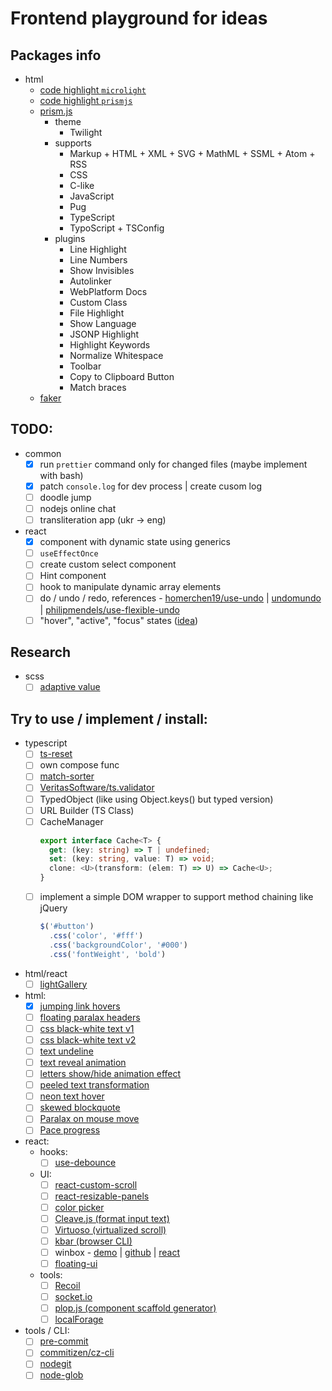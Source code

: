 # Frontend playground for ideas

## Packages info

- html
  - [code highlight `microlight`](https://asvd.github.io/microlight/)
  - [code highlight `prismjs`](https://prismjs.com/index.html)
  - [prism.js](https://prismjs.com/download.html#themes=prism-twilight&languages=markup+css+clike+javascript+pug+typescript+typoscript&plugins=line-highlight+line-numbers+show-language+highlight-keywords+normalize-whitespace+toolbar+copy-to-clipboard+match-braces)
    - theme
      - Twilight
    - supports
      - Markup + HTML + XML + SVG + MathML + SSML + Atom + RSS
      - CSS
      - C-like
      - JavaScript
      - Pug
      - TypeScript
      - TypoScript + TSConfig
    - plugins
      - Line Highlight
      - Line Numbers
      - Show Invisibles
      - Autolinker
      - WebPlatform Docs
      - Custom Class
      - File Highlight
      - Show Language
      - JSONP Highlight
      - Highlight Keywords
      - Normalize Whitespace
      - Toolbar
      - Copy to Clipboard Button
      - Match braces
  - [faker](https://fakerjs.dev/guide/)

## TODO:

- common
  - [x] run `prettier` command only for changed files (maybe implement with bash)
  - [x] patch `console.log` for dev process | create cusom log
  - [ ] doodle jump
  - [ ] nodejs online chat
  - [ ] transliteration app (ukr -> eng)
- react
  - [x] component with dynamic state using generics
  - [ ] `useEffectOnce`
  - [ ] create custom select component
  - [ ] Hint component
  - [ ] hook to manipulate dynamic array elements
  - [ ] do / undo / redo, references - [homerchen19/use-undo](https://github.com/homerchen19/use-undo) | [undomundo](https://github.com/philipmendels/undomundo) | [philipmendels/use-flexible-undo](https://github.com/philipmendels/use-flexible-undo)
  - [ ] "hover", "active", "focus" states ([idea](https://exogen.github.io/blog/focus-state/))

## Research

- scss
  - [ ] [adaptive value](https://css-tricks.com/linearly-scale-font-size-with-css-clamp-based-on-the-viewport/)

## Try to use / implement / install:

- typescript
  - [ ] [ts-reset](https://github.com/total-typescript/ts-reset)
  - [ ] own compose func
  - [ ] [match-sorter](https://github.com/kentcdodds/match-sorter)
  - [ ] [VeritasSoftware/ts.validator](https://github.com/VeritasSoftware/ts.validator)
  - [ ] TypedObject (like using Object.keys() but typed version)
  - [ ] URL Builder (TS Class)
  - [ ] CacheManager
    ```ts
    export interface Cache<T> {
      get: (key: string) => T | undefined;
      set: (key: string, value: T) => void;
      clone: <U>(transform: (elem: T) => U) => Cache<U>;
    }
    ```
  - [ ] implement a simple DOM wrapper to support method chaining like jQuery
    ```ts
    $('#button')
      .css('color', '#fff')
      .css('backgroundColor', '#000')
      .css('fontWeight', 'bold')
    ```
- html/react
  - [ ] [lightGallery](https://www.lightgalleryjs.com/)
- html:
  - [x] [jumping link hovers](https://codepen.io/devsendjin/pen/ExyWYwz)
  - [ ] [floating paralax headers](https://codepen.io/amit_sheen/pen/BaJmWWj)
  - [ ] [css black-white text v1](https://codepen.io/havardob/pen/PoPaWaE)
  - [ ] [css black-white text v2](https://codepen.io/RickyMarou/pen/dyoMXYR)
  - [ ] [text undeline](https://codepen.io/iam_aspencer/pen/qvNPBv)
  - [ ] [text reveal animation](https://codepen.io/sedran/pen/GYPevV)
  - [ ] [letters show/hide animation effect](https://codepen.io/esse/pen/qxmqPQ)
  - [ ] [peeled text transformation](https://codepen.io/Moiety/pen/OPPKMr)
  - [ ] [neon text hover](https://codepen.io/primaapriansyah/pen/DjEFq/)
  - [ ] [skewed blockquote](https://codepen.io/mkstix6/pen/ERLLvb)
  - [ ] [Paralax on mouse move](https://codepen.io/Johnmuir2001/pen/rNWWegg)
  - [ ] [Pace progress](https://codebyzach.github.io/pace/)
- react:
  - hooks:
    - [ ] [use-debounce](https://github.com/xnimorz/use-debounce)
  - UI:
    - [ ] [react-custom-scroll](https://github.com/rommguy/react-custom-scroll)
    - [ ] [react-resizable-panels](https://github.com/bvaughn/react-resizable-panels)
    - [ ] [color picker](https://github.com/casesandberg/react-color)
    - [ ] [Cleave.js (format input text)](https://github.com/nosir/cleave.js)
    - [ ] [Virtuoso (virtualized scroll)](https://virtuoso.dev/)
    - [ ] [kbar (browser CLI)](https://github.com/timc1/kbar)
    - [ ] winbox - [demo](https://nextapps-de.github.io/winbox/) | [github](https://github.com/nextapps-de/winbox) | [react](https://github.com/rickonono3/react-winbox)
    - [ ] [floating-ui](https://github.com/floating-ui/floating-ui)
  - tools:
    - [ ] [Recoil](https://recoiljs.org/)
    - [ ] [socket.io](https://socket.io/)
    - [ ] [plop.js (component scaffold generator)](https://github.com/plopjs/plop)
    - [ ] [localForage](https://github.com/localForage/localForage/tree/master)
- tools / CLI:
  - [ ] [pre-commit](https://github.com/observing/pre-commit)
  - [ ] [commitizen/cz-cli](https://github.com/commitizen/cz-cli)
  - [ ] [nodegit](https://github.com/nodegit/nodegit)
  - [ ] [node-glob](https://github.com/isaacs/node-glob)
